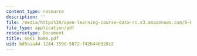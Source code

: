```yaml
---
content_type: resource
description: ''
file: /media/https%3A/open-learning-course-data-rc.s3.amazonaws.com/6-661-receivers-antennas-and-signals-spring-2003/bd5aaa441244159d5872f42b44b328c2_6661_hw06.pdf
file_type: application/pdf
resourcetype: Document
title: 6661_hw06.pdf
uid: bd5aaa44-1244-159d-5872-f42b44b328c2
---
```

